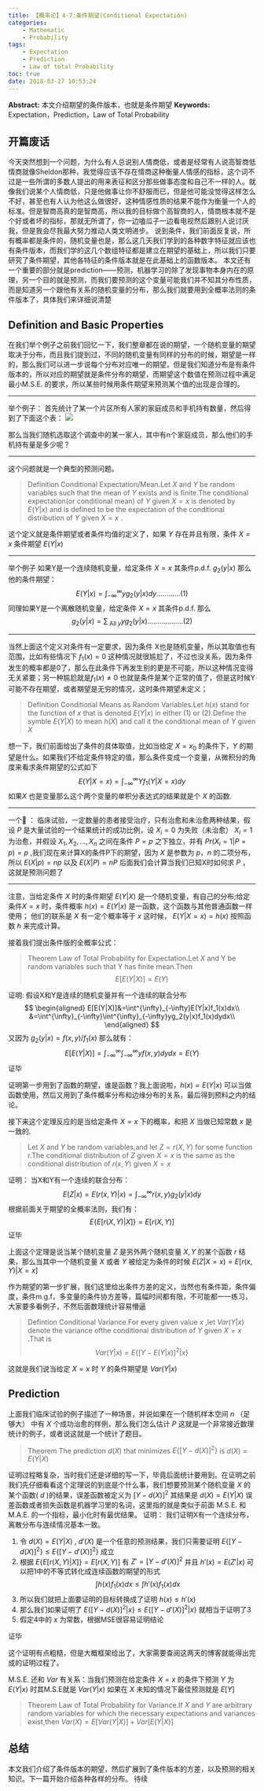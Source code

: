 ```yaml
---
title: 【概率论】4-7:条件期望(Conditional Expectation)
categories:
    - Mathematic
    - Probability
tags:
    - Expectation
    - Prediction
    - Law of total Probability
toc: true
date: 2018-03-27 10:53:24
---
```


**Abstract:** 本文介绍期望的条件版本，也就是条件期望
**Keywords:** Expectation，Prediction，Law of Total Probability

<!--more-->

## 开篇废话
今天突然想到一个问题，为什么有人总说别人情商低，或者是经常有人说高智商低情商就像Sheldon那种，我觉得应该不存在情商这种衡量人情感的指标，这个词不过是一些所谓的多数人提出的用来表征和区分那些做事态度和自己不一样的人。就像我们说某个人情商低，只是他做事让你不舒服而已，但是他可能没觉得这样怎么不好，甚至也有人认为他这么做很好，这种情感性质的结果不能作为衡量一个人的标准。但是智商高真的是智商高，所以我的目标做个高智商的人，情商根本就不是个好或者坏的指标，那就无所谓了，你一边嗑瓜子一边看电视然后跟别人说讨厌我，但是我会尽我最大努力推动人类文明进步。
说到条件，我们前面反复说，所有概率都是条件的，随机变量也是，那么这几天我们学到的各种数字特征就应该也有条件版本，而我们学的这几个数组特征都是建立在期望的基础上，所以我们只要研究了条件期望，其他各特征的条件版本就是在此基础上的函数版本。
本文还有一个重要的部分就是prediction——预测，机器学习的除了发现事物本身内在的原理，另一个目的就是预测，而我们要预测的这个变量可能我们并不知其分布性质，而是知道另一个跟他有关系的随机变量的分布，那么我们就要用到全概率法则的条件版本了，具体我们来详细说清楚
## Definition and Basic Properties
在我们举个例子之前我们回忆一下，我们整章都在说的期望，一个随机变量的期望取决于分布，而且我们提到过，不同的随机变量有同样的分布的时候，期望是一样的，那么我们可以进一步说每个分布对应唯一的期望，但是我们知道分布是有条件版本的，所以对应的期望就是条件分布的期望，而期望这个数值在预测过程中满足最小M.S.E. 的要求，所以某些时候用条件期望来预测某个值的出现是合理的。

-----------------------

举个例子：
首先统计了某一个片区所有人家的家庭成员和手机持有数量，然后得到了下面这个表：
![](https://tony4ai-1251394096.cos.ap-hongkong.myqcloud.com/blog_images/Math-Probability-4-7-Conditional-Expectation/table.png)

那么当我们随机选取这个调查中的某一家人，其中有n个家庭成员，那么他们的手机持有量是多少呢？

-----------------------

这个问题就是一个典型的预测问题。
>Definition Conditional Expectation/Mean.Let $X$ and $Y$ be random variables such that the mean of $Y$ exists and is finite.The conditional expectation(or conditional mean) of $Y$ given $X=x$ is denoted by $E(Y|x)$ and is defined to be the expectation of the conditional distribution of $Y$ given $X=x$ .

这个定义就是条件期望或者条件均值的定义了，如果 $Y$ 存在并且有限，条件 $X=x$ 条件期望 $E(Y|x)$


-----------------------


举个例子
如果Y是一个连续随机变量，给定条件 $X=x$ 其条件p.d.f. $g_2(y|x)$ 那么他的条件期望：
$$
E(Y|x)=\int^{\infty}_{-\infty}yg_2(y|x)dy\text{............(1)}
$$
同理如果Y是一个离散随机变量，给定条件 $X=x$ 其条件p.d.f.  那么
$$
g_2(y|x)=\sum_{\text{ All }y}yg_2(y|x)\text{..................(2)}
$$

-----------------------

当然上面这个定义对条件有一定要求，因为条件 X也是随机变量，所以其取值也有范围，比如有些情况下 $f_1(x)=0$ 这种情况就很尴尬了，不过也没关系，因为条件发生的概率都是0了，那么在此条件下再发生别的更是不可能，所以这种情况变得无关紧要；另一种尴尬就是$f_1(x)\neq 0$ 也就是条件是某个正常的值了，但是这时候Y可能不存在期望，或者期望是无穷的情况，这时条件期望未定义；

>Definition Conditional Means as Random Variables.Let $h(x)$ stand for the function of $x$ that is denoted $E(Y|x)$ in either (1) or (2).Define the symble $E(Y|X)$ to mean $h(X)$ and call it the conditional mean of $Y$ given $X$

想一下，我们前面给出了条件的具体取值，比如当给定 $X=x_0$ 的条件下，$Y$ 的期望是什么。如果我们不给定条件特定的值，那么条件变成一个变量，从微积分的角度来看求条件期望的公式如下
$$
E(Y|X=x)=\int^{\infty}_{-\infty}Yf_1(Y|X=x)dy
$$
如果$X$ 也是变量那么这个两个变量的单积分表达式的结果就是个 $X$ 的函数.

------------------
一个🌰 ：
临床试验，一定数量的患者接受治疗，只有治愈和未治愈两种结果，假设 $P$ 是大量试验的一个结果统计的成功比例，设 $X_i=0$ 为失败（未治愈） $X_i=1$ 为治愈，并假设 $X_1,X_2,\dots,X_n$ 之间在条件 $P=p$ 之下独立，并有 $Pr(X_i=1|P=p)=p$ ,我们现在来计算X的条件P下的期望，因为 $X$ 是参数为 $p，n$ 的二项分布，所以 $E(X|p)=np$ 以及 $E(X|P)=nP$ 后面我们会计算当我们已知X时如何求 $P$ ，这就是预测问题了

------------------

注意，当给定条件 $X$ 时的条件期望 $E(Y|X)$ 是一个随机变量，有自己的分布;给定条件$X=x$ 时，条件概率 $h(x)=E(Y|x)$ 是一函数，这个函数与其他普通函数一样使用；
他们的联系是 $X$ 有一定个概率等于 $x$ 这时候， $E(Y|X=x)=h(x)$ 按照函数 $h$ 来完成计算。

接着我们提出条件版的全概率公式：
>Theorem Law of Total Probability for Expectation.Let $X$ and Y be random variables such that Y has finite mean.Then
$$
E[E(Y|X)]=E(Y)
$$

证明:
假设X和Y是连续的随机变量并有一个连续的联合分布
$$
\begin{aligned}
E[E(Y|X)]&=\int^{\infty}_{-\infty}E(Y|x)f_1(x)dx\\
&=\int^{\infty}_{-\infty}\int^{\infty}_{-\infty}yg_2(y|x)f_1(x)dydx\\
\end{aligned}
$$
又因为 $g_2(y|x)=f(x,y)/f_1(x)$ 那么就有：
$$
E[E(Y|X)]=\int^{\infty}_{-\infty}\int^{\infty}_{-\infty}yf(x,y)dydx=E(Y)
$$
证毕

证明第一步用到了函数的期望，谁是函数？我上面说啦，$h(x)=E(Y|x)$ 可以当做函数使用，然后又用到了条件概率分布和边缘分布的关系，最后得到预料之内的结论。

接下来这个定理反应的是当给定条件 $X=x$ 下的概率，和把 $X$ 当做已知常数 $x$ 是一致的.
> Let $X$ and $Y$ be random variables,and let $Z=r(X,Y)$ for some function r.The conditional distribution of $Z$ given $X=x$ is the same as the conditional distribution of $r(x,Y)$ given $X=x$

证明：
当X和Y有一个连续的联合分布：
$$
E(Z|x)=E(r(x,Y)|x)=\int^{\infty}_{-\infty}r(x,y)g_2(y|x)dy
$$
根据前面关于期望的全概率法则，我们有：
$$
E\{E[r(X,Y)|X]\}=E[r(X,Y)]
$$
证毕

上面这个定理是说当某个随机变量 $Z$ 是另外两个随机变量 $X,Y$ 的某个函数 $r$ 结果，那么当其中一个随机变量 $X$ 或者 $Y$ 被给定为条件的时候 $E(Z|X=x)=E[r(x,Y)|X=x]$

作为期望的第一步扩展，我们这里给出条件方差的定义，当然也有条件距，条件偏度，条件m.g.f，多变量的条件协方差等，篇幅时间都有限，不可能都一一练习，大家要多看例子，不然后面数理统计容易懵逼

>Defintion Conditional Variance.For every given value $x$ ,let $Var(Y|x)$ denote the variance ofthe conditional distribution of $Y$ given $X=x$ .That is
$$
Var(Y|x)=E\{[Y-E(Y|x)]^2|x\}
$$

这就是我们说当给定 $X=x$ 时 $Y$ 的条件期望是 $Var(Y|x)$

## Prediction
上面我们临床试验的例子描述了一种场景，并说如果在一个随机样本空间 $n$ （足够大） 中有 $X$ 个成功治愈的样例，那么我们怎么估计 $P$ 这就是一个非常接近数理统计的例子，或者说这就是一个统计了题目。

>Theorem The prediction $d(X)$ that minimizes $E\{[Y-d(X)]^2\}$ is $d(X)=E(Y|X)$

证明过程略复杂，当时我们还是详细的写一下，毕竟后面统计要用到。在证明之前我们先仔细看看这个定理说的到底是个什么事，我们想要预测某个随机变量 $X$ 的某个函数( $d$ )的结果，误差函数被定义为 $[Y-d(X)]^2$ 其结果是 $d(X)=E(Y|X)$
误差函数或者损失函数是机器学习里的名词，这里指的就是类似于前面 M.S.E. 和M.A.E. 的一个指标，最小化时有最优结果。
证明：
我们证明X有一个连续分布，离散分布与连续情况基本一致。
1. 令 $d(X)=E(Y|X)$ , $d'(X)$ 是一个任意的预测结果，我们只需要证明  $E\{[Y-d(X)]^2\}\leq E\{[Y-d'(X)]^2\}$ 成立
2. 根据 $E\{E[r(X,Y)|X]\}=E[r(X,Y)]$  有 $Z'=[Y-d'(X)]^2$ 并且 $h'(x)=E(Z'|x)$ 可以把1中的不等式转化成连续函数的期望的形式
$$
\int h(x)f_1(x)dx\leq \int h'(x)f_1(x)dx
$$
3. 所以我们就把上面要证明的目标转换成了证明 $h(x)\leq h'(x)$
4. 那么我们如果证明了 $E\{[Y-d(X)]^2|x\}\leq E\{[Y-d'(X)]^2|x\}$ 就相当于证明了3
5. 假定4中的 $x$ 为常数，根据MSE很容易证明结论

证毕

这个证明有点粗糙，但是大概框架给出了，大家需要查阅这两天的博客就能得出完成的证明过程了。

M.S.E. 还和 $Var$ 有关系：当我们预测在给定条件 $X=x$ 的条件下预测 $Y$ 为 $E(Y|x)$ 时其M.S.E就是 $Var(Y|x)$ 如果在 $X$ 未知的情况下最佳预测就是 $E[Y]$

>Theorem Law of Total Probability for Variance.If $X$ and $Y$ are arbitrary random variables for which the necessary expectations and variances exist,then $Var(X)=E[Var(Y|X)]+Var[E(Y|X)]$



## 总结
本文我们介绍了条件版本的期望，然后扩展到了条件版本的方差，以及预测的相关知识。下一篇开始介绍各种各样的分布。
待续
